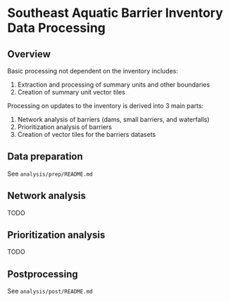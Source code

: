 # Southeast Aquatic Barrier Inventory Data Processing

## Overview

Basic processing not dependent on the inventory includes:

1. Extraction and processing of summary units and other boundaries
2. Creation of summary unit vector tiles

Processing on updates to the inventory is derived into 3 main parts:

1. Network analysis of barriers (dams, small barriers, and waterfalls)
2. Prioritization analysis of barriers
3. Creation of vector tiles for the barriers datasets

## Data preparation

See `analysis/prep/README.md`

## Network analysis

TODO

## Prioritization analysis

TODO

## Postprocessing

See `analysis/post/README.md`
